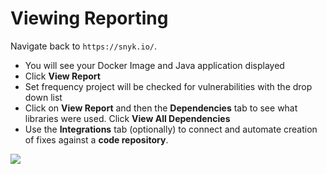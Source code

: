 # Viewing Reporting

Navigate back to `https://snyk.io/`.

* You will see your  Docker Image and Java application displayed
* Click **View Report**
* Set frequency project will be checked for vulnerabilities with the drop down list
* Click on **View Report** and then the **Dependencies** tab to see what libraries were used. Click **View All Dependencies**
* Use the **Integrations** tab \(optionally\) to connect and automate creation of fixes against a **code repository**.

![](https://partner-workshop-assets.s3.us-east-2.amazonaws.com/snyk_5_snykui.png)

